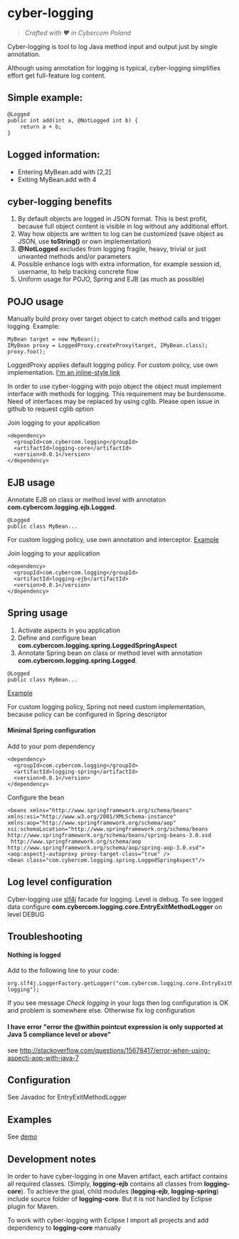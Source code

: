 cyber-logging 
=============

> *Crafted with ♥ in Cybercom Poland*
  
Cyber-logging is tool to log Java method input and output just by single annotation. 

Although using annotation for logging is typical, cyber-logging simplifies effort get full-feature log content.

Simple example:
--------------- 

    @Logged
    public int add(int a, @NotLogged int b) {
        return a + b;
    }

Logged information:
---------------
* Entering MyBean.add with [2,2]
* Exiting MyBean.add with 4

cyber-logging benefits
---------------
1. By default objects are logged in JSON format. This is best profit, because full object content is visible in log without any additional effort.
2. Way how objects are written to log can be customized (save object as JSON, use **toString()** or own implementation)
3. **@NotLogged** excludes from logging fragile, heavy, trivial or just unwanted methods and/or parameters
4. Possible enhance logs with extra information, for example session id, username, to help tracking concrete flow
5. Uniform usage for POJO, Spring and EJB (as much as possible)

POJO usage
----------

Manually build proxy over target object to catch method calls and trigger logging. Example:

    MyBean target = new MyBean();
    IMyBean proxy = LoggedProxy.createProxy(target, IMyBean.class);
    proxy.foo();

LoggedProxy applies default logging policy. For custom policy, use own implementation. [I'm an inline-style link](https://www.google.com)

In order to use cyber-logging with pojo object the object must implement interface with methods for logging. This requirement may be burdensome. Need of interfaces may be 
replaced by using cglib. Please open issue in github to request cglib option

Join logging to your application

    <dependency>
      <groupId>com.cybercom.logging</groupId>
      <artifactId>logging-core</artifactId>
      <version>0.0.1</version>
    </dependency>

EJB usage
----------

Annotate EJB on class or method level with annotaton **com.cybercom.logging.ejb.Logged**. 

    @Logged
    public class MyBean...

For custom logging policy, use own annotation and interceptor. [Example](https://github.com/michaldo/cyber-logging-demo/tree/master/demo-logging-ejb/src/test/java/com/cybercom/demo/logging/ejb/custom)

Join logging to your application

    <dependency>
      <groupId>com.cybercom.logging</groupId>
	  <artifactId>logging-ejb</artifactId>
	  <version>0.0.1</version>
    </dependency>	

Spring usage
----------

1. Activate aspects in you application
2. Define and configure bean **com.cybercom.logging.spring.LoggedSpringAspect**
3. Annotate Spring bean on class or method level with annotation **com.cybercom.logging.spring.Logged**.

```
@Logged
public class MyBean...
```

[Example](https://github.com/michaldo/cyber-logging-demo/blob/master/demo-logging-spring/src/test/resources/spring-beans.xml)

For custom logging policy, Spring not need custom implementation, because policy can be configured in Spring descriptor

#### Minimal Spring configuration

Add to your pom dependency

    <dependency>
	  <groupId>com.cybercom.logging</groupId>
	  <artifactId>logging-spring</artifactId>
	  <version>0.0.1</version>
    </dependency>	

Configure the bean

    <beans xmlns="http://www.springframework.org/schema/beans"
	xmlns:xsi="http://www.w3.org/2001/XMLSchema-instance"
	xmlns:aop="http://www.springframework.org/schema/aop"
	xsi:schemaLocation="http://www.springframework.org/schema/beans http://www.springframework.org/schema/beans/spring-beans-3.0.xsd
	 http://www.springframework.org/schema/aop http://www.springframework.org/schema/aop/spring-aop-3.0.xsd">
    <aop:aspectj-autoproxy proxy-target-class="true" />
    <bean class="com.cybercom.logging.spring.LoggedSpringAspect"/>

Log level configuration
-----

Cyber-logging use [slf4j](http://www.slf4j.org/) facade for logging. Level is debug. To see logged data configure
**com.cybercom.logging.core.EntryExitMethodLogger** on level DEBUG 


Troubleshooting
----------

#### Nothing is logged
Add to the following line to your code:

    org.slf4j.LoggerFactory.getLogger("com.cybercom.logging.core.EntryExitMethodLogger").debug("Check logging");
    
If you see message *Check logging* in your logs then log configuration is OK and problem is somewhere else.
Otherwise fix log configuration

#### I have error "error the @within pointcut expression is only supported at Java 5 compliance level or above"

see http://stackoverflow.com/questions/15678417/error-when-using-aspectj-aop-with-java-7


Configuration
-----

See Javadoc for EntryExitMethodLogger

Examples
--------

See [demo](https://github.com/michaldo/cyber-logging-demo)

Development notes
-------
In order to have cyber-logging in one Maven artifact, each artifact contains all required classes. (Simply, **logging-ejb** contains all classes from **logging-core**).
To achieve the goal, child modules (**logging-ejb**, **logging-spring**) include source folder of **logging-core**. But it is not handled by Eclipse plugin for Maven.

To work with cyber-logging with Eclipse I import all projects and add dependency to **logging-core** manually



